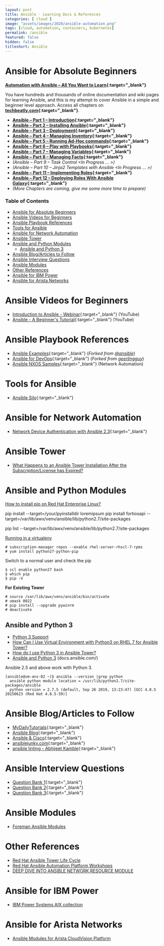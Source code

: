 ```yaml
---
layout: post
title: Ansible - Learning Docs & References
categories: [ cloud ]
image: "assets/images/2020/ansible-automation.png"
tags: [cloud, automation, containers, kubernetes]
permalink: /ansible
featured: false
hidden: false
titleshort: Ansible
---
```


# Ansible for Absolute Beginners

**[Automation with Ansible – All You Want to Learn](https://www.techbeatly.com/ansible/){:target="_blank"}** 

You have hundreds and thousands of online documentation and wiki pages for learning Ansible, and this is my attempt to cover Ansible in a simple and beginner level approach. Access all chapters on **[techbeatly.com](https://www.techbeatly.com/ansible/){:target="_blank"}**. 

- **[Ansible – Part 1 – Introduction](https://www.techbeatly.com/2018/06/ansible-part-1-introduction.html/){:target="_blank"}**
- **[Ansible – Part 2 – Installing Ansible](https://www.techbeatly.com/2018/06/ansible-part-2-installing-ansible.html/){:target="_blank"}**
- **[Ansible – Part 3 – Deployment](https://www.techbeatly.com/2018/06/ansible-part-3-deployment.html/){:target="_blank"}**
- **[Ansible – Part 4 – Managing Inventory](https://www.techbeatly.com/2018/06/ansible-part-4-managing-inventory.html/){:target="_blank"}**
- **[Ansible – Part 5 – Running Ad-Hoc commands](https://www.techbeatly.com/2018/06/ansible-part-5-running-ad-hoc-commands.html/){:target="_blank"}**
- **[Ansible – Part 6 – Play with Playbooks](https://www.techbeatly.com/2018/06/ansible-part-6-play-with-playbooks.html/){:target="_blank"}**
- **[Ansible – Part 7 – Managing Variables](https://www.techbeatly.com/2019/08/ansible-part-7-managing-variables.html/){:target="_blank"}**
- **[Ansible – Part 8 – Managing Facts](https://www.techbeatly.com/2019/09/ansible-part-8-managing-facts.html/){:target="_blank"}**
- *(Ansible – Part 9 – Task Control <In Progress … >)*
- *(Ansible – Part 10 – Jinja2 Templates with Ansible <In Progress … >)*
- **[Ansible – Part 11 – Implementing Roles](https://www.techbeatly.com/2018/06/ansible-part-11-implementing-roles.html/){:target="_blank"}**
- **[Ansible – Part 12 – Deploying Roles With Ansible Galaxy](https://www.techbeatly.com/2018/06/ansible-part-12-deploying-roles-with-ansible-galaxy.html/){:target="_blank"}**
- *(More Chapters are coming, give me some more time to prepare)*

<h3>Table of Contents</h3>

- [Ansible for Absolute Beginners](#ansible-for-absolute-beginners)
- [Ansible Videos for Beginners](#ansible-videos-for-beginners)
- [Ansible Playbook References](#ansible-playbook-references)
- [Tools for Ansible](#tools-for-ansible)
- [Ansible for Network Automation](#ansible-for-network-automation)
- [Ansible Tower](#ansible-tower)
- [Ansible and Python Modules](#ansible-and-python-modules)
  - [Ansible and Python 3](#ansible-and-python-3)
- [Ansible Blog/Articles to Follow](#ansible-blogarticles-to-follow)
- [Ansible Interview Questions](#ansible-interview-questions)
- [Ansible Modules](#ansible-modules)
- [Other References](#other-references)
- [Ansible for IBM Power](#ansible-for-ibm-power)
- [Ansible for Arista Networks](#ansible-for-arista-networks)

# Ansible Videos for Beginners

- [Introduction to Ansible - Webinar](https://www.youtube.com/watch?v=iVWmbStE1MM){:target="_blank"} (YouTube)
- [Ansible - A Beginner's Tutorial](https://www.youtube.com/watch?v=icR-df2Olm8){:target="_blank"} (YouTube)

# Ansible Playbook References

- [Ansible Examples](https://github.com/ginigangadharan/ansible-examples){:target="_blank"}
(*Forked from [@ansible](https://github.com/ansible/ansible-examples)*)
- [Ansible for DevOps](https://github.com/ginigangadharan/ansible-for-devops){:target="_blank"} 
(*Forked from [geerlingguy](https://github.com/geerlingguy/ansible-for-devops)*)
- [Ansible NXOS Samples](https://github.com/ginigangadharan/Ansible-NXOS){:target="_blank"} (Network Automation)

# Tools for Ansible

- [Ansible Silo](https://groupon.github.io/ansible-silo){:target="_blank"}

# Ansible for Network Automation

- [Network Device Authentication with Ansible 2.3](https://www.ansible.com/blog/network-device-authentication-with-ansible-2-3){:target="_blank"}

# Ansible Tower

- [What Happens to an Ansible Tower Installation After the Subscription/License has Expired?](https://access.redhat.com/solutions/3389421)

# Ansible and Python Modules
[How to install pip on Red Hat Enterprise Linux?](https://access.redhat.com/solutions/1519803)


pip install --target=/your/pyinstalldir loremipsum
pip install fortiosapi --target=/var/lib/awx/venv/ansible/lib/python2.7/site-packages

pip list --target=/var/lib/awx/venv/ansible/lib/python2.7/site-packages

[Running in a virtualenv](https://docs.ansible.com/ansible/latest/reference_appendices/faq.html#running-in-a-virtualenv)

```
# subscription-manager repos --enable rhel-server-rhscl-7-rpms
# yum install python27-python-pip
```

Switch to a normal user and check the pip
```
$ scl enable python27 bash
$ which pip
$ pip -V
```

**For Existing Tower**

```
# source /var/lib/awx/venv/ansible/bin/activate
# umask 0022
# pip install --upgrade pywinrm
# deactivate
```

## Ansible and Python 3

- [Python 3 Support](https://docs.ansible.com/ansible/latest/reference_appendices/python_3_support.html)
- [How Can I Use Virtual Environment with Python3 on RHEL 7 for Ansible Tower?](https://access.redhat.com/solutions/4371201)
- [How do I use Python 3 in Ansible Tower?](https://access.redhat.com/solutions/3569661)
- [Ansible and Python 3](https://docs.ansible.com/ansible/latest/dev_guide/developing_python_3.html#ansible-and-python-3) (docs.ansible.com/)

Ansible 2.5 and above work with Python 3.

```
[ansible@vm-ans-02 ~]$ ansible --version |grep python
  ansible python module location = /usr/lib/python2.7/site-packages/ansible
  python version = 2.7.5 (default, Sep 26 2019, 13:23:47) [GCC 4.8.5 20150623 (Red Hat 4.8.5-39)]
```


# Ansible Blog/Articles to Follow
- [MyDailyTutorials](http://www.mydailytutorials.com/category/tutorials/ansible/){:target="_blank"}
- [Ansible Blog](https://www.ansible.com/blog){:target="_blank"}
- [Ansible & Cisco](https://blogs.cisco.com/tag/ansible){:target="_blank"}
- [ansiblejunky.com](https://www.ansiblejunky.com/){:target="_blank"}
- [ansible linting - Abhijeet Kamble](https://medium.com/faun/linting-your-ansible-playbooks-and-make-a-continuous-integration-ci-solution-bcf8b4ea4c03){:target="_blank"}

# Ansible Interview Questions
- [Question Bank 1](https://career.guru99.com/ansible-interview-questions-answers/){:target="_blank"}
- [Question Bank 2](https://www.edureka.co/blog/interview-questions/ansible-interview-questions/){:target="_blank"}
- [Question Bank 3](https://mindmajix.com/ansible-interview-questions){:target="_blank"}

# Ansible Modules

- [Foreman Ansible Modules](https://github.com/theforeman/foreman-ansible-modules)

# Other References

- [Red Hat Ansible Tower Life Cycle](https://access.redhat.com/support/policy/updates/ansible-tower)
- [Red Hat Ansible Automation Platform Workshops](https://github.com/ansible/workshops)
- [DEEP DIVE INTO ANSIBLE NETWORK RESOURCE MODULE](https://www.ansible.com/deep-dive-into-ansible-network-resource-module)

# Ansible for IBM Power

- [IBM Power Systems AIX collection](https://github.com/IBM/ansible-power-aix)

# Ansible for Arista Networks

- [Ansible Modules for Arista CloudVision Platform](https://github.com/aristanetworks/ansible-cvp)